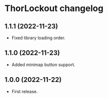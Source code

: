# ThorLockout changelog

## 1.1.1 (2022-11-23)

- Fixed library loading order.


## 1.1.0 (2022-11-23)

- Added minimap button support.


## 1.0.0 (2022-11-22)

- First release.
